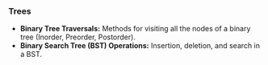 ### Trees

- **Binary Tree Traversals:** Methods for visiting all the nodes of a binary tree (Inorder, Preorder, Postorder).
- **Binary Search Tree (BST) Operations:** Insertion, deletion, and search in a BST.